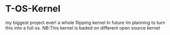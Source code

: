 # T-OS-Kernel
my biggest project ever! a whole flipping kernel
In future Im planning to turn this into a full os.
NB:This kernel is baded on different open source kernel

